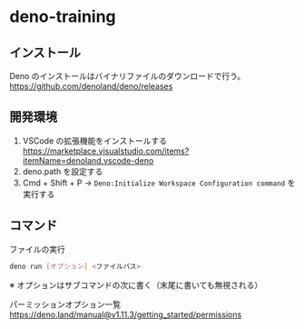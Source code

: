 # deno-training

## インストール

Deno のインストールはバイナリファイルのダウンロードで行う。  
https://github.com/denoland/deno/releases

## 開発環境

1. VSCode の拡張機能をインストールする
    https://marketplace.visualstudio.com/items?itemName=denoland.vscode-deno
2. deno.path を設定する
3. Cmd + Shift + P → `Deno:Initialize Workspace Configuration command` を実行する

## コマンド

ファイルの実行

```bash
deno run [オプション] <ファイルパス>
```

※ オプションはサブコマンドの次に書く（末尾に書いても無視される）

パーミッションオプション一覧  
https://deno.land/manual@v1.11.3/getting_started/permissions

